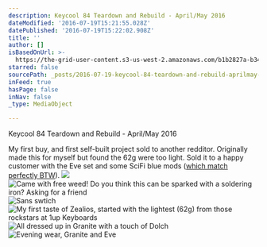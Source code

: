 ```yaml
---
description: Keycool 84 Teardown and Rebuild - April/May 2016
dateModified: '2016-07-19T15:21:55.028Z'
datePublished: '2016-07-19T15:22:02.908Z'
title: ''
author: []
isBasedOnUrl: >-
  https://the-grid-user-content.s3-us-west-2.amazonaws.com/b1b2827a-b34e-45ee-8c64-e14f8a31f24d.jpg
starred: false
sourcePath: _posts/2016-07-19-keycool-84-teardown-and-rebuild-aprilmay-2016.md
inFeed: true
hasPage: false
inNav: false
_type: MediaObject

---
```

Keycool 84 Teardown and Rebuild - April/May 2016

My first buy, and first self-built project sold to another redditor. Originally made this for myself but found the 62g were too light. Sold it to a happy customer with the Eve set and some SciFi blue mods ([which match perfectly BTW][0]).
![](https://the-grid-user-content.s3-us-west-2.amazonaws.com/111db72e-20ae-4525-8736-de05f00a06f0.jpg)
![Came with free weed!  Do you think this can be sparked with a soldering iron?  Asking for a friend](https://the-grid-user-content.s3-us-west-2.amazonaws.com/b1b2827a-b34e-45ee-8c64-e14f8a31f24d.jpg)
![Sans swtich](https://the-grid-user-content.s3-us-west-2.amazonaws.com/75e2bcde-dc8e-45ea-ba47-04b3726bde73.jpg)
![My first taste of Zealios, started with the lightest (62g) from those rockstars at 1up Keyboards](https://the-grid-user-content.s3-us-west-2.amazonaws.com/ea3de99a-47aa-4ec5-8840-5aa72ad54269.jpg)
![All dressed up in Granite with a touch of Dolch](https://the-grid-user-content.s3-us-west-2.amazonaws.com/41b53df4-cc13-4904-bce5-75156563b8f2.jpg)
![Evening wear, Granite and Eve](https://the-grid-user-content.s3-us-west-2.amazonaws.com/b3ac386b-c3ae-406e-b823-6b7e39d251be.jpg)

[0]: http://imgur.com/a/EUErO "which match perfectly BTW"